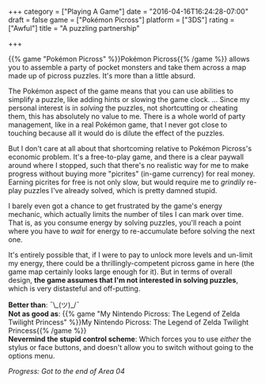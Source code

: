 +++
category = ["Playing A Game"]
date = "2016-04-16T16:24:28-07:00"
draft = false
game = ["Pok&eacute;mon Picross"]
platform = ["3DS"]
rating = ["Awful"]
title = "A puzzling partnership"

+++

{{% game "Pok&eacute;mon Picross" %}}Pok&eacute;mon Picross{{% /game %}} allows you to assemble a party of pocket monsters and take them across a map made up of picross puzzles.  It's more than a little absurd.

The Pok&eacute;mon aspect of the game means that you can use abilities to simplify a puzzle, like adding hints or slowing the game clock.  ... Since my personal interest is in <i>solving</i> the puzzles, not shortcutting or cheating them, this has absolutely no value to me.  There is a whole world of party management, like in a real Pok&eacute;mon game, that I never got close to touching because all it would do is dilute the effect of the puzzles.

But I don't care at all about that shortcoming relative to Pok&eacute;mon Picross's economic problem.  It's a free-to-play game, and there is a clear paywall around where I stopped, such that there's no realistic way for me to make progress without buying more "picrites" (in-game currency) for real money.  Earning picrites for free is not only slow, but would require me to <i>grindily</i> re-play puzzles I've already solved, which is pretty damned stupid.

I barely even got a chance to get frustrated by the game's energy mechanic, which actually limits the number of tiles I can mark over time.  That is, as you consume energy by solving puzzles, you'll reach a point where you have to <i>wait</i> for energy to re-accumulate before solving the next one.

It's entirely possible that, if I were to pay to unlock more levels and un-limit my energy, there could be a thrillingly-competent picross game in here (the game map certainly looks large enough for it).  But in terms of overall design, <b>the game assumes that I'm not interested in solving puzzles</b>, which is very distasteful and off-putting.

<b>Better than</b>: ¯\\\_(ツ)\_/¯  
<b>Not as good as</b>: {{% game "My Nintendo Picross: The Legend of Zelda Twilight Princess" %}}My Nintendo Picross: The Legend of Zelda Twilight Princess{{% /game %}}  
<b>Nevermind the stupid control scheme</b>: Which forces you to use <i>either</i> the stylus or face buttons, and doesn't allow you to switch without going to the options menu.

<i>Progress: Got to the end of Area 04</i>
